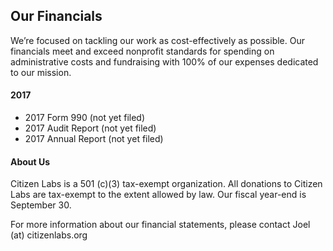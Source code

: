 ## Our Financials


We’re focused on tackling our work as cost-effectively as possible. Our financials meet and exceed nonprofit standards for spending on administrative costs and fundraising with 100% of our expenses dedicated to our mission.

#### 2017

- 2017 Form 990 (not yet filed)
- 2017 Audit Report (not yet filed)
- 2017 Annual Report (not yet filed)

#### About Us

Citizen Labs is a 501 (c)(3) tax-exempt organization. All donations to Citizen Labs are tax-exempt to the extent allowed by law. Our fiscal year-end is September 30.

For more information about our financial statements, please contact Joel (at) citizenlabs.org
